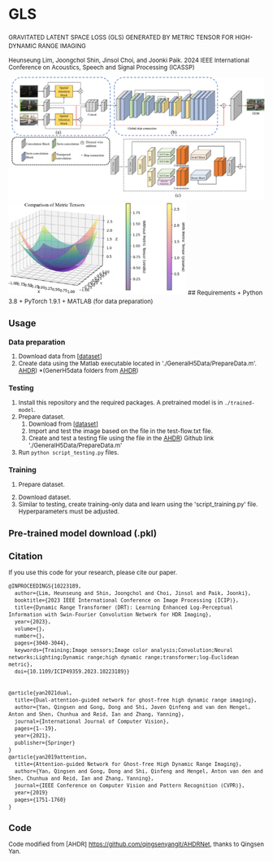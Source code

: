 # GLS
<small> GRAVITATED LATENT SPACE LOSS (GLS) GENERATED BY METRIC TENSOR FOR HIGH-DYNAMIC RANGE IMAGING


Heunseung Lim, Joongchol Shin, Jinsol Choi, and Joonki Paik. 
2024 IEEE International Conference on Acoustics, Speech and Signal Processing (ICASSP)

<img src='imgs/lim1.jpg' width=790>  
<img src='imgs/curve.PNG' width=350>  
## Requirements
+ Python 3.8
+ PyTorch 1.9.1
+ MATLAB (for data preparation)


## Usage
### Data preparation
1. Download data from \[[dataset](https://cseweb.ucsd.edu/~viscomp/projects/SIG17HDR/)]
2. Create data using the Matlab executable located in './GeneralH5Data/PrepareData.m'. [AHDR](https://github.com/qingsenyangit/AHDRNet))
 *(GenerH5data folders from [AHDR](https://github.com/qingsenyangit/AHDRNet))
### Testing
1. Install this repository and the required packages. A pretrained model is in `./trained-model`.
2. Prepare dataset.
   1) Download from [[dataset](https://cseweb.ucsd.edu/~viscomp/projects/SIG17HDR/)\]
   2) Import and test the image based on the file in the test-flow.txt file. 
   3) Create and test a testing file using the file in the [AHDR](https://github.com/qingsenyangit/AHDRNet)) Github link './GeneralH5Data/PrepareData.m'
3. Run `python script_testing.py` files. 

### Training
1. Prepare dataset.
2) Download dataset.
3) Similar to testing, create training-only data and learn using the 'script_training.py' file. Hyperparameters must be adjusted.

## Pre-trained model download (.pkl)


## Citation
If you use this code for your research, please cite our paper.

```
@INPROCEEDINGS{10223189,
  author={Lim, Heunseung and Shin, Joongchol and Choi, Jinsol and Paik, Joonki},
  booktitle={2023 IEEE International Conference on Image Processing (ICIP)}, 
  title={Dynamic Range Transformer (DRT): Learning Enhanced Log-Perceptual Information with Swin-Fourier Convolution Network for HDR Imaging}, 
  year={2023},
  volume={},
  number={},
  pages={3040-3044},
  keywords={Training;Image sensors;Image color analysis;Convolution;Neural networks;Lighting;Dynamic range;high dynamic range;transformer;log-Euclidean metric},
  doi={10.1109/ICIP49359.2023.10223189}}


@article{yan2021dual,
  title={Dual-attention-guided network for ghost-free high dynamic range imaging},
  author={Yan, Qingsen and Gong, Dong and Shi, Javen Qinfeng and van den Hengel, Anton and Shen, Chunhua and Reid, Ian and Zhang, Yanning},
  journal={International Journal of Computer Vision},
  pages={1--19},
  year={2021},
  publisher={Springer}
}
@article{yan2019attention,
  title={Attention-guided Network for Ghost-free High Dynamic Range Imaging},
  author={Yan, Qingsen and Gong, Dong and Shi, Qinfeng and Hengel, Anton van den and Shen, Chunhua and Reid, Ian and Zhang, Yanning},
  journal={IEEE Conference on Computer Vision and Pattern Recognition (CVPR)},
  year={2019}
  pages={1751-1760}
}
```


## Code

Code modified from [AHDR] https://github.com/qingsenyangit/AHDRNet, thanks to Qingsen Yan.





